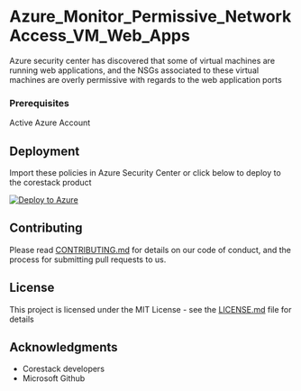 
# Azure_Monitor_Permissive_NetworkAccess_VM_Web_Apps

Azure security center has discovered that some of virtual machines are running web applications, and the NSGs associated to these virtual machines are overly permissive with regards to the web application ports

### Prerequisites

Active Azure Account

## Deployment

Import these policies in Azure Security Center or click below to deploy to the corestack product 

[![Deploy to Azure](https://docs.corestack.io/wp-content/uploads/2019/09/deploy-to-corestack.svg)](http://qa.corestack.io/policy?repositories=github&external_redirect=true&name=Azure_Monitor_Permissive_NetworkAccess_VM_Web_Apps&engine_type=azure_policy&services=Azure&severity=medium&classification=Security&sub_classification=Network&url=https://github.com/corestacklabs/Policies.git&path=Azure/Azure_Policy/Azure_Monitor_Permissive_NetworkAccess_VM_Web_Apps&recommendation_name=Azure_Monitor_Permissive_NetworkAccess_VM_Web_Apps#/tenant)

## Contributing

Please read [CONTRIBUTING.md](https://gist.github.com/karthick-kk/30e4fd3f279492b4f040d5cd569d21d0) for details on our code of conduct, and the process for submitting pull requests to us.

## License

This project is licensed under the MIT License - see the [LICENSE.md](LICENSE.md) file for details

## Acknowledgments

* Corestack developers
* Microsoft Github

